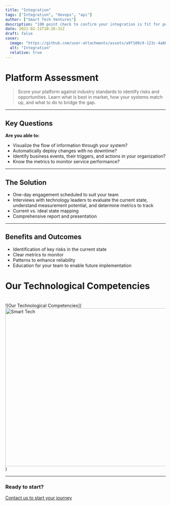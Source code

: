 ```yaml
---
title: "Integration"
tags: ["Integration", "devops", "api"]
author: ["Smart Tech Ventures"]
description: "100 point check to confirm your integration is fit for purpose"
date: 2021-02-21T10:26:31Z
draft: false
cover:
  image: "https://github.com/user-attachments/assets/a9f100c9-123c-4a80-a089-415f4ad1defe"
  alt: "Integration"
  relative: true
---
```


# Platform Assessment

> Score your platform against industry standards to identify risks and opportunities.
> Learn what is best in market, how your systems match up, and what to do to bridge the gap.

---

## Key Questions

**Are you able to:**

- Visualize the flow of information through your system?
- Automatically deploy changes with no downtime?
- Identify business events, their triggers, and actions in your organization?
- Know the metrics to monitor service performance?

---

## The Solution

- One-day engagement scheduled to suit your team
- Interviews with technology leaders to evaluate the current state, understand measurement potential, and determine metrics to track
- Current vs. ideal state mapping
- Comprehensive report and presentation

---

## Benefits and Outcomes

- Identification of key risks in the current state
- Clear metrics to monitor
- Patterns to enhance reliability
- Education for your team to enable future implementation

# Our Technological Competencies

<br />
![Our Technological Competencies](<img width="878" height="497" alt="Smart Tech" src="https://github.com/user-attachments/assets/0863a4fa-501b-46ff-8433-e7ee246ded48" />)

<br />
<hr />

### Ready to start?

[Contact us to start your journey](https://smarttechventures.au/contact/)
